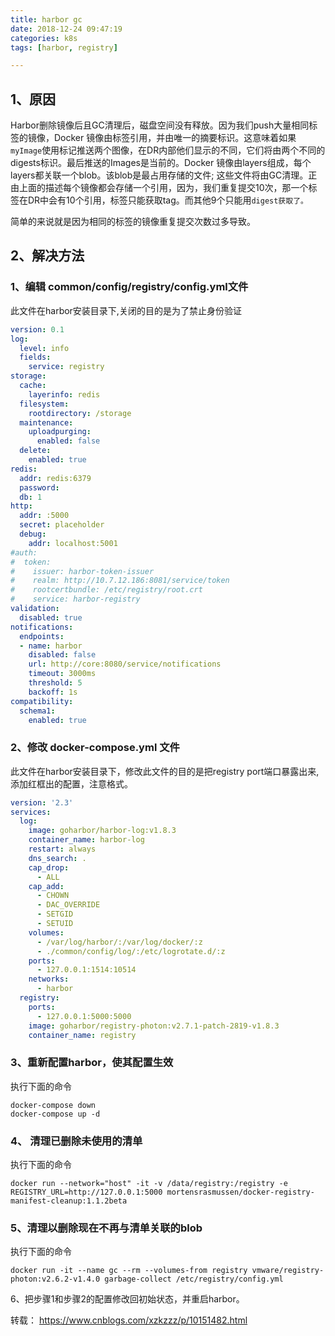 ```yaml
---
title: harbor gc
date: 2018-12-24 09:47:19
categories: k8s
tags: [harbor, registry]

---
```


## 1、原因

Harbor删除镜像后且GC清理后，磁盘空间没有释放。因为我们push大量相同标签的镜像，Docker 镜像由标签引用，并由唯一的摘要标识。这意味着如果`myImage`使用标记推送两个图像，在DR内部他们显示的不同，它们将由两个不同的digests标识。最后推送的Images是当前的。Docker 镜像由layers组成，每个layers都关联一个blob。该blob是最占用存储的文件; 这些文件将由GC清理。正由上面的描述每个镜像都会存储一个引用，因为，我们重复提交10次，那一个标签在DR中会有10个引用，标签只能获取tag。而其他9个只能用`digest获取了。`

简单的来说就是因为相同的标签的镜像重复提交次数过多导致。

## 2、解决方法

###  1、编辑 common/config/registry/config.yml文件

此文件在harbor安装目录下,关闭的目的是为了禁止身份验证

```yaml
version: 0.1
log:
  level: info
  fields:
    service: registry
storage:
  cache:
    layerinfo: redis
  filesystem:
    rootdirectory: /storage
  maintenance:
    uploadpurging:
      enabled: false
  delete:
    enabled: true
redis:
  addr: redis:6379
  password: 
  db: 1
http:
  addr: :5000
  secret: placeholder
  debug:
    addr: localhost:5001
#auth:
#  token:
#    issuer: harbor-token-issuer
#    realm: http://10.7.12.186:8081/service/token
#    rootcertbundle: /etc/registry/root.crt
#    service: harbor-registry
validation:
  disabled: true
notifications:
  endpoints:
  - name: harbor
    disabled: false
    url: http://core:8080/service/notifications
    timeout: 3000ms
    threshold: 5
    backoff: 1s
compatibility:
  schema1:
    enabled: true
```


###  2、修改 docker-compose.yml 文件

此文件在harbor安装目录下，修改此文件的目的是把registry port端口暴露出来,添加红框出的配置，注意格式。


```yaml
version: '2.3'
services:
  log:
    image: goharbor/harbor-log:v1.8.3
    container_name: harbor-log
    restart: always
    dns_search: .
    cap_drop:
      - ALL
    cap_add:
      - CHOWN
      - DAC_OVERRIDE
      - SETGID
      - SETUID
    volumes:
      - /var/log/harbor/:/var/log/docker/:z
      - ./common/config/log/:/etc/logrotate.d/:z
    ports:
      - 127.0.0.1:1514:10514
    networks:
      - harbor
  registry:
    ports:
      - 127.0.0.1:5000:5000
    image: goharbor/registry-photon:v2.7.1-patch-2819-v1.8.3
    container_name: registry

```
### 3、重新配置harbor，使其配置生效

执行下面的命令

```
docker-compose down
docker-compose up -d 
```

### 4、 清理已删除未使用的清单

执行下面的命令

```
docker run --network="host" -it -v /data/registry:/registry -e REGISTRY_URL=http://127.0.0.1:5000 mortensrasmussen/docker-registry-manifest-cleanup:1.1.2beta
```

### 5、清理以删除现在不再与清单关联的blob

执行下面的命令

```
docker run -it --name gc --rm --volumes-from registry vmware/registry-photon:v2.6.2-v1.4.0 garbage-collect /etc/registry/config.yml
```

6、把步骤1和步骤2的配置修改回初始状态，并重启harbor。





转载： https://www.cnblogs.com/xzkzzz/p/10151482.html 
